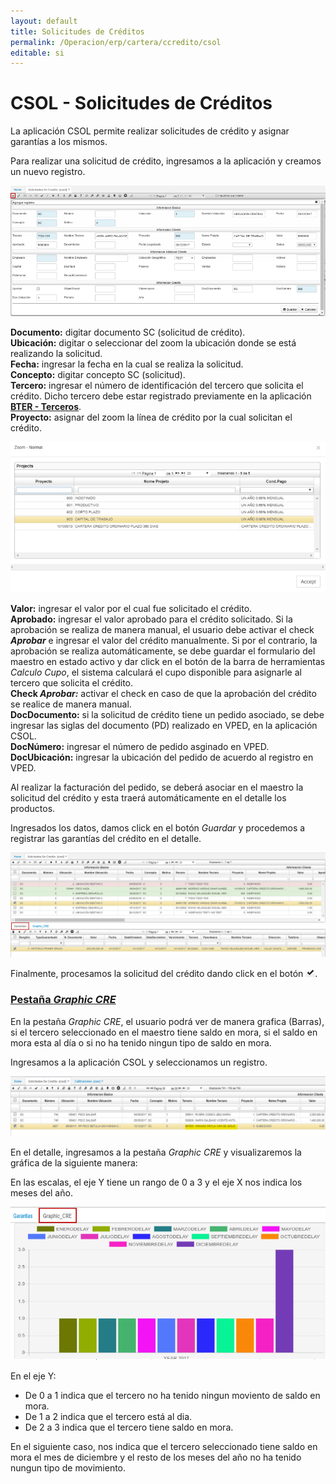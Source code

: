 ```yaml
---
layout: default
title: Solicitudes de Créditos
permalink: /Operacion/erp/cartera/ccredito/csol
editable: si
---
```


# CSOL - Solicitudes de Créditos

La aplicación CSOL permite realizar solicitudes de crédito y asignar garantías a los mismos.  

Para realizar una solicitud de crédito, ingresamos a la aplicación y creamos un nuevo registro.  

![](csol2.png)

**Documento:** digitar documento SC (solicitud de crédito).  
**Ubicación:** digitar o seleccionar del zoom la ubicación donde se está realizando la solicitud.  
**Fecha:** ingresar la fecha en la cual se realiza la solicitud.  
**Concepto:**  digitar concepto SC (solicitud).  
**Tercero:** ingresar el número de identificación del tercero que solicita el crédito. Dicho tercero debe estar registrado previamente en la aplicación [**BTER - Terceros**](http://docs.oasiscom.com/Operacion/common/btercer/bter).  
**Proyecto:** asignar del zoom la línea de crédito por la cual solicitan el crédito.  

![](csol3.png)

**Valor:** ingresar el valor por el cual fue solicitado el crédito.  
**Aprobado:** ingresar el valor aprobado para el crédito solicitado. Si la aprobación se realiza de manera manual, el usuario debe activar el check _**Aprobar**_ e ingresar el valor del crédito manualmente. Si por el contrario, la aprobación se realiza automáticamente, se debe guardar el formulario del maestro en estado activo y dar click en el botón de la barra de herramientas _Calculo Cupo_, el sistema calculará el cupo disponible para asignarle al tercero que solicita el crédito.  
**Check _Aprobar:_** activar el check en caso de que la aprobación del crédito se realice de manera manual.  
**DocDocumento:** si la solicitud de crédito tiene un pedido asociado, se debe ingresar las siglas del documento (PD) realizado en VPED, en la aplicación CSOL.  
**DocNúmero:** ingresar el número de pedido asginado en VPED.  
**DocUbicación:** ingresar la ubicación del pedido de acuerdo al registro en VPED.  

Al realizar la facturación del pedido, se deberá asociar en el maestro la solicitud del crédito y esta traerá automáticamente en el detalle los productos.  

Ingresados los datos, damos click en el botón _Guardar_ y procedemos a registrar las garantías del crédito en el detalle.  

![](csol4.png)

Finalmente, procesamos la solicitud del crédito dando click en el botón ![](procesar.png).  


### [Pestaña _Graphic CRE_](http://docs.oasiscom.com/Operacion/erp/cartera/ccredito/csol#pesta%C3%B1a-graphic-cre)

En la pestaña _Graphic CRE_, el usuario podrá ver de manera grafica (Barras), si el tercero seleccionado en el maestro tiene saldo en mora, si el saldo en mora esta al día o si no ha tenido ningun tipo de saldo en mora.  

Ingresamos a la aplicación CSOL y seleccionamos un registro.  

![](csol.png)

En el detalle, ingresamos a la pestaña _Graphic CRE_ y visualizaremos la gráfica de la siguiente manera:  

En las escalas, el eje Y tiene un rango de 0 a 3 y el eje X nos indica los meses del año.  

![](csol1.png)

En el eje Y:  
* De 0 a 1 indica que el tercero no ha tenido ningun moviento de saldo en mora.  
* De 1 a 2 indica que el tercero está al dia.  
* De 2 a 3 indica que el tercero tiene saldo en mora.  

En el siguiente caso, nos indica que el tercero seleccionado tiene saldo en mora el mes de diciembre y el resto de los meses del año no ha tenido nungun tipo de movimiento.  



